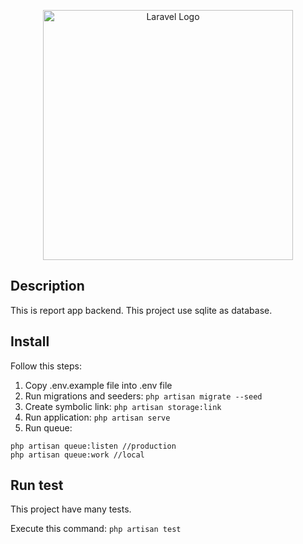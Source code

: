 <p align="center"><a href="https://laravel.com" target="_blank"><img src="https://raw.githubusercontent.com/laravel/art/master/logo-lockup/5%20SVG/2%20CMYK/1%20Full%20Color/laravel-logolockup-cmyk-red.svg" width="400" alt="Laravel Logo"></a></p>


## Description 

This is report app backend. This project use sqlite as database.

## Install 

Follow this steps:

1. Copy .env.example file into .env file
2. Run migrations and seeders:
    ```php artisan migrate --seed```
3. Create symbolic link:
    ```php artisan storage:link```
4. Run application: 
```php artisan serve```
5. Run queue:
```
php artisan queue:listen //production
php artisan queue:work //local
```


## Run test

This project have many tests.

Execute this command:
```php artisan test```
